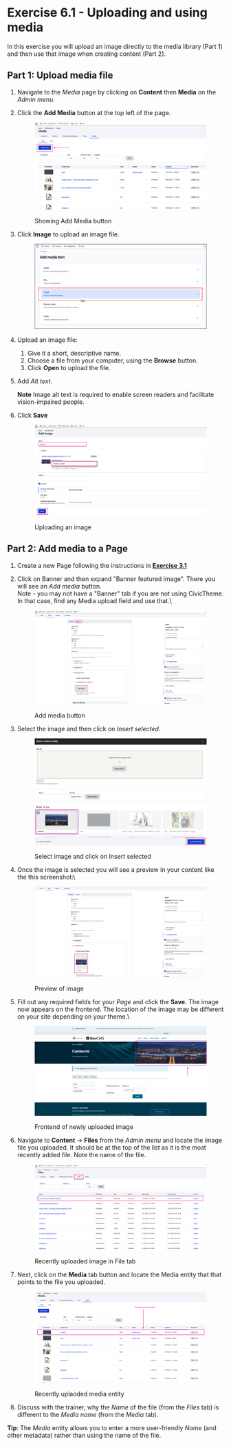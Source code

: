 # Exercise 6.1 - Uploading and using media

In this exercise you will upload an image directly to the media library (Part 1) and then use that image when creating content (Part 2).

## Part 1: Upload media file

1. Navigate to the _Media_ page by clicking on **Content** then **Media** on the _Admin menu_.
2.  Click the **Add Media** button at the top left of the page.

    <figure><img src="../.gitbook/assets/image.png" alt=""><figcaption><p>Showing Add Media button</p></figcaption></figure>
3.  Click **Image** to upload an image file.



    <figure><img src="../.gitbook/assets/Ex-6-1-Add-Image-0-b.png" alt=""><figcaption></figcaption></figure>
4. Upload an image file:
   1. Give it a short, descriptive name.
   2. Choose a file from your computer, using the **Browse** button.
   3. Click **Open** to upload the file.
5.  Add _Alt text_.

    **Note** Image alt text is required to enable screen readers and facilitate vision-impaired people.
6.  Click **Save**

    <figure><img src="../.gitbook/assets/image (1).png" alt=""><figcaption><p>Uploading an image</p></figcaption></figure>

## Part 2: Add media to a Page

1. Create a new Page following the instructions in [**Exercise 3.1**](../unit-3-managing-content-in-govcms/Exercise-3-1-Create-some-content.md)
2.  Click on Banner and then expand "Banner featured image". There you will see an _Add media_ button. \
    Note - you may not have a "Banner" tab if you are not using CivicTheme. In that case, find any Media upload field and use that.\


    <figure><img src="../.gitbook/assets/image (7).png" alt=""><figcaption><p>Add media button</p></figcaption></figure>
3.  Select the image and then click on _Insert selected_.



    <figure><img src="../.gitbook/assets/image (5).png" alt=""><figcaption><p>Select image and click on Insert selected</p></figcaption></figure>
4.  Once the image is selected you will see a preview in your content like the this screenshot:\


    <figure><img src="../.gitbook/assets/image (8).png" alt=""><figcaption><p>Preview of image</p></figcaption></figure>
5.  Fill out any required fields for your _Page_ and click the **Save.** The image now appears on the frontend. The location of the image may be different on your site depending on your theme.\


    <figure><img src="../.gitbook/assets/image (9).png" alt=""><figcaption><p>Frontend of newly uploaded image</p></figcaption></figure>
6.  Navigate to **Content** → **Files** from the _Admin menu_ and locate the image file you uploaded. It should be at the top of the list as it is the most recently added file. Note the name of the file.

    <figure><img src="../.gitbook/assets/image (10).png" alt=""><figcaption><p>Recently uploaded image in File tab</p></figcaption></figure>
7.  Next, click on the **Media** tab button and locate the Media entity that that points to the file you uploaded.

    <figure><img src="../.gitbook/assets/image (11).png" alt=""><figcaption><p>Recently uplaoded media entity</p></figcaption></figure>
8. Discuss with the trainer, why the _Name_ of the file (from the _Files_ tab) is different to the _Media name_ (from the _Media_ tab).

**Tip**: The _Media_ entity allows you to enter a more user-friendly _Name_ (and other metadata) rather than using the name of the file.
